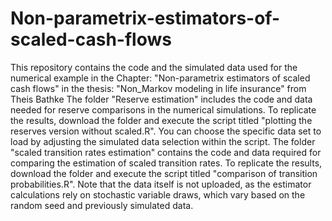 # Non-parametrix-estimators-of-scaled-cash-flows
 This repository contains the code and the simulated data used for the numerical example in the Chapter: "Non-parametrix estimators of scaled cash flows" in the thesis: "Non_Markov modeling in life insurance" from Theis Bathke
 The folder "Reserve estimation" includes the code and data needed for reserve comparisons in the numerical simulations. To replicate the results, download the folder and execute the script titled "plotting the reserves version without scaled.R". You can choose the specific data set to load by adjusting the simulated data selection within the script.
 The folder "scaled transition rates estimation" contains the code and data required for comparing the estimation of scaled transition rates. To replicate the results, download the folder and execute the script titled "comparison of transition probabilities.R". Note that the data itself is not uploaded, as the estimator calculations rely on stochastic variable draws, which vary based on the random seed and previously simulated data.

